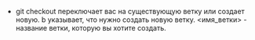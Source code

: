- git checkout переключает вас на существующую ветку или создает новую.
  b указывает, что нужно создать новую ветку.
  <имя_ветки> - название ветки, которую вы хотите создать.